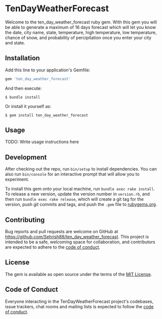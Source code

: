 # TenDayWeatherForecast

Welcome to the ten_day_weather_forecast ruby gem. With this gem you will be able to generate a maximum of 16 days forecast which will let you know the date,  city name, state, temperature, high temperature, low temperature, chance of snow, and probability of percipitation once you enter your city and state. 

## Installation

Add this line to your application's Gemfile:

```ruby
gem 'ten_day_weather_forecast'
```

And then execute:

    $ bundle install

Or install it yourself as:

    $ gem install ten_day_weather_forecast

## Usage

TODO: Write usage instructions here

## Development

After checking out the repo, run `bin/setup` to install dependencies. You can also run `bin/console` for an interactive prompt that will allow you to experiment.

To install this gem onto your local machine, run `bundle exec rake install`. To release a new version, update the version number in `version.rb`, and then run `bundle exec rake release`, which will create a git tag for the version, push git commits and tags, and push the `.gem` file to [rubygems.org](https://rubygems.org).

## Contributing

Bug reports and pull requests are welcome on GitHub at https://github.com/Sehrish88/ten_day_weather_forecast. This project is intended to be a safe, welcoming space for collaboration, and contributors are expected to adhere to the [code of conduct](https://github.com/[USERNAME]/ten_day_weather_forecast/blob/master/CODE_OF_CONDUCT.md).


## License

The gem is available as open source under the terms of the [MIT License](https://opensource.org/licenses/MIT).

## Code of Conduct

Everyone interacting in the TenDayWeatherForecast project's codebases, issue trackers, chat rooms and mailing lists is expected to follow the [code of conduct](https://github.com/[Sehrishh88]/ten_day_weather_forecast/blob/master/CODE_OF_CONDUCT.md).
